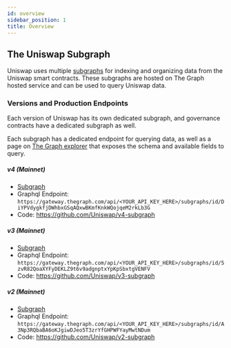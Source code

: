 ```yaml
---
id: overview
sidebar_position: 1
title: Overview
---
```


## The Uniswap Subgraph

Uniswap uses multiple [subgraphs](https://thegraph.com/docs/about/introduction#what-the-graph-is) for indexing and organizing data from the Uniswap smart contracts.
These subgraphs are hosted on The Graph hosted service and can be used to query Uniswap data.

### Versions and Production Endpoints

Each version of Uniswap has its own dedicated subgraph, and governance contracts have a dedicated subgraph as well.

Each subgraph has a dedicated endpoint for querying data, as well as a page on [The Graph explorer](https://thegraph.com/explorer) that exposes the schema and available fields to query.

##### v4 (Mainnet)

- [Subgraph](https://thegraph.com/explorer/subgraphs/DiYPVdygkfjDWhbxGSqAQxwBKmfKnkWQojqeM2rkLb3G?view=About&chain=arbitrum-one)
- Graphql Endpoint: `https://gateway.thegraph.com/api/<YOUR_API_KEY_HERE>/subgraphs/id/DiYPVdygkfjDWhbxGSqAQxwBKmfKnkWQojqeM2rkLb3G`
- Code: https://github.com/Uniswap/v4-subgraph

##### v3 (Mainnet)

- [Subgraph](https://thegraph.com/explorer/subgraphs/5zvR82QoaXYFyDEKLZ9t6v9adgnptxYpKpSbxtgVENFV?view=Query&chain=arbitrum-one)
- Graphql Endpoint: `https://gateway.thegraph.com/api/<YOUR_API_KEY_HERE>/subgraphs/id/5zvR82QoaXYFyDEKLZ9t6v9adgnptxYpKpSbxtgVENFV`
- Code: https://github.com/Uniswap/v3-subgraph

##### v2 (Mainnet)

- [Subgraph](https://thegraph.com/explorer/subgraphs/A3Np3RQbaBA6oKJgiwDJeo5T3zrYfGHPWFYayMwtNDum?view=Query&chain=arbitrum-one)
- Graphql Endpoint: `https://gateway.thegraph.com/api/<YOUR_API_KEY_HERE>/subgraphs/id/A3Np3RQbaBA6oKJgiwDJeo5T3zrYfGHPWFYayMwtNDum`
- Code: https://github.com/Uniswap/v2-subgraph

